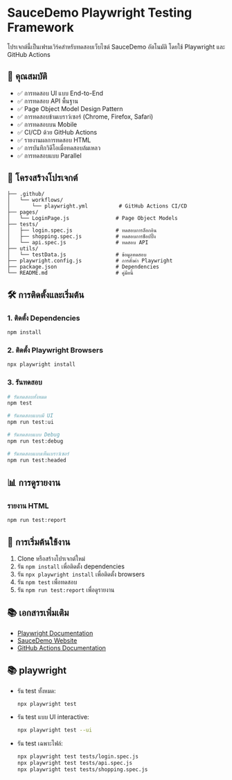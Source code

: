 # SauceDemo Playwright Testing Framework

โปรเจกต์นี้เป็นเฟรมเวิร์คสำหรับทดสอบเว็บไซต์ SauceDemo อัตโนมัติ โดยใช้ Playwright และ GitHub Actions

## 🚀 คุณสมบัติ

- ✅ การทดสอบ UI แบบ End-to-End
- ✅ การทดสอบ API พื้นฐาน
- ✅ Page Object Model Design Pattern
- ✅ การทดสอบข้ามเบราว์เซอร์ (Chrome, Firefox, Safari)
- ✅ การทดสอบบน Mobile
- ✅ CI/CD ด้วย GitHub Actions
- ✅ รายงานผลการทดสอบ HTML
- ✅ การบันทึกวิดีโอเมื่อทดสอบล้มเหลว
- ✅ การทดสอบแบบ Parallel

## 📁 โครงสร้างโปรเจกต์

```
├── .github/
│   └── workflows/
│       └── playwright.yml          # GitHub Actions CI/CD
├── pages/
│   └── LoginPage.js               # Page Object Models
├── tests/
│   ├── login.spec.js              # ทดสอบการล็อกอิน
│   ├── shopping.spec.js           # ทดสอบการช็อปปิ้ง
│   └── api.spec.js                # ทดสอบ API
├── utils/
│   └── testData.js                # ข้อมูลทดสอบ
├── playwright.config.js           # การตั้งค่า Playwright
├── package.json                   # Dependencies
└── README.md                      # คู่มือนี้
```

## 🛠️ การติดตั้งและเริ่มต้น

### 1. ติดตั้ง Dependencies
```bash
npm install
```

### 2. ติดตั้ง Playwright Browsers
```bash
npx playwright install
```

### 3. รันทดสอบ
```bash
# รันทดสอบทั้งหมด
npm test

# รันทดสอบแบบมี UI
npm run test:ui

# รันทดสอบแบบ Debug
npm run test:debug

# รันทดสอบแบบเห็นเบราว์เซอร์
npm run test:headed
```

## 📊 การดูรายงาน

### รายงาน HTML
```bash
npm run test:report
```

## 🎯 การเริ่มต้นใช้งาน

1. Clone หรือสร้างโปรเจกต์ใหม่
2. รัน `npm install` เพื่อติดตั้ง dependencies
3. รัน `npx playwright install` เพื่อติดตั้ง browsers
4. รัน `npm test` เพื่อทดสอบ
5. รัน `npm run test:report` เพื่อดูรายงาน

## 📚 เอกสารเพิ่มเติม

- [Playwright Documentation](https://playwright.dev/)
- [SauceDemo Website](https://www.saucedemo.com/)
- [GitHub Actions Documentation](https://docs.github.com/en/actions)


## 📚 playwright
- รัน test ทั้งหมด:
  ```sh
  npx playwright test
  ```
- รัน test แบบ UI interactive:
  ```sh
  npx playwright test --ui
  ```
- รัน test เฉพาะไฟล์:
  ```sh
  npx playwright test tests/login.spec.js
  npx playwright test tests/api.spec.js   
  npx playwright test tests/shopping.spec.js   